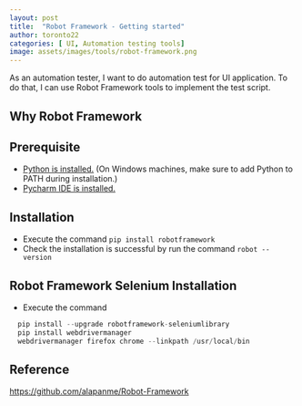 ```yaml
---
layout: post
title:  "Robot Framework - Getting started"
author: toronto22
categories: [ UI, Automation testing tools]
image: assets/images/tools/robot-framework.png
---
```


As an automation tester, I want to do automation test for UI application. To do that, I can use Robot Framework tools to implement the test script.

## Why Robot Framework

## Prerequisite

- [Python is installed.](https://www.python.org/downloads/) (On Windows machines, make sure to add Python to PATH during installation.)
- [Pycharm IDE is installed.](https://www.jetbrains.com/pycharm/download/#section=windows)
  
## Installation

- Execute the command `pip install robotframework`
- Check the installation is successful by run the command `robot --version`

## Robot Framework Selenium Installation

- Execute the command
  
```js
  pip install --upgrade robotframework-seleniumlibrary
  pip install webdrivermanager
  webdrivermanager firefox chrome --linkpath /usr/local/bin
```

## Reference

<https://github.com/alapanme/Robot-Framework>

